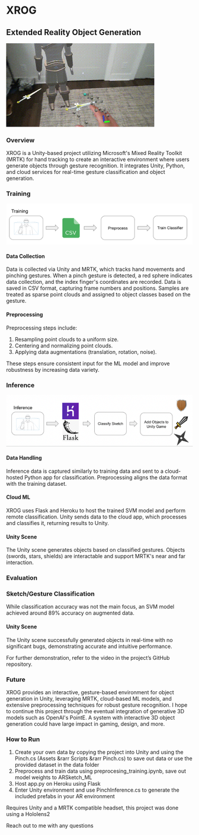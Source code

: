 # XROG
## Extended Reality Object Generation
![](gif_clip.gif)
### Overview
XROG is a Unity-based project utilizing Microsoft's Mixed Reality Toolkit (MRTK) for hand tracking to create an interactive environment where users generate objects through gesture recognition. It integrates Unity, Python, and cloud services for real-time gesture classification and object generation.

### Training
![image](training.png)
#### Data Collection
Data is collected via Unity and MRTK, which tracks hand movements and pinching gestures. When a pinch gesture is detected, a red sphere indicates data collection, and the index finger's coordinates are recorded. Data is saved in CSV format, capturing frame numbers and positions. Samples are treated as sparse point clouds and assigned to object classes based on the gesture.

#### Preprocessing
Preprocessing steps include:
1. Resampling point clouds to a uniform size.
2. Centering and normalizing point clouds.
3. Applying data augmentations (translation, rotation, noise).

These steps ensure consistent input for the ML model and improve robustness by increasing data variety.

### Inference
![image](inference.png)
#### Data Handling
Inference data is captured similarly to training data and sent to a cloud-hosted Python app for classification. Preprocessing aligns the data format with the training dataset.

#### Cloud ML
XROG uses Flask and Heroku to host the trained SVM model and perform remote classification. Unity sends data to the cloud app, which processes and classifies it, returning results to Unity.

#### Unity Scene
The Unity scene generates objects based on classified gestures. Objects (swords, stars, shields) are interactable and support MRTK's near and far interaction.

### Evaluation
### Sketch/Gesture Classification
While classification accuracy was not the main focus, an SVM model achieved around 89% accuracy on augmented data.

#### Unity Scene
The Unity scene successfully generated objects in real-time with no significant bugs, demonstrating accurate and intuitive performance.

For further demonstration, refer to the video in the project’s GitHub repository.

### Future
XROG provides an interactive, gesture-based environment for object generation in Unity, leveraging MRTK, cloud-based ML models, and extensive preprocessing techniques for robust gesture recognition. I hope to continue this project through the eventual integration of generative 3D models such as OpenAI's PointE. A system with interactive 3D object generation could have large impact in gaming, design, and more. 

### How to Run
1) Create your own data by copying the project into Unity and using the Pinch.cs (Assets &rarr Scripts &rarr Pinch.cs) to save out data or use the provided dataset in the data folder
2) Preprocess and train data using preprocesing_training.ipynb, save out model weights to ARSketch_ML
3) Host app.py on Heroku using Flask
4) Enter Unity environment and use PinchInference.cs to generate the included prefabs in your AR environment

Requires Unity and a MRTK compatible headset, this project was done using a Hololens2

Reach out to me with any questions
